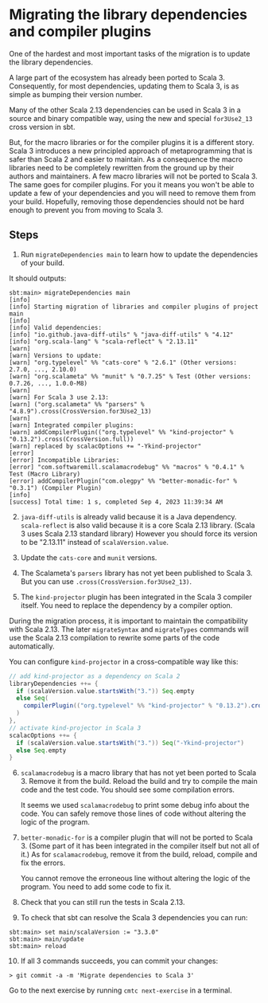 # Migrating the library dependencies and compiler plugins

One of the hardest and most important tasks of the migration is to update the
library dependencies.

A large part of the ecosystem has already been ported to Scala 3. Consequently,
for most dependencies, updating them to Scala 3, is as simple as bumping their
version number.

Many of the other Scala 2.13 dependencies can be used in Scala 3 in a source and
binary compatible way, using the new and special `for3Use2_13` cross version in
sbt.

But, for the macro libraries or for the compiler plugins it is a different
story. Scala 3 introduces a new principled approach of metaprogramming that is
safer than Scala 2 and easier to maintain. As a consequence the macro libraries
need to be completely rewritten from the ground up by their authors and
maintainers. A few macro libraries will not be ported to Scala 3. The same goes
for compiler plugins. For you it means you won't be able to update a few of your
dependencies and you will need to remove them from your build. Hopefully,
removing those dependencies should not be hard enough to prevent you from moving
to Scala 3.

## Steps

1. Run `migrateDependencies main` to learn how to update the dependencies of
   your build.

It should outputs:

```shell
sbt:main> migrateDependencies main
[info] 
[info] Starting migration of libraries and compiler plugins of project main
[info] 
[info] Valid dependencies:
[info] "io.github.java-diff-utils" % "java-diff-utils" % "4.12"
[info] "org.scala-lang" % "scala-reflect" % "2.13.11"
[warn] 
[warn] Versions to update:
[warn] "org.typelevel" %% "cats-core" % "2.6.1" (Other versions: 2.7.0, ..., 2.10.0)
[warn] "org.scalameta" %% "munit" % "0.7.25" % Test (Other versions: 0.7.26, ..., 1.0.0-M8)
[warn] 
[warn] For Scala 3 use 2.13:
[warn] ("org.scalameta" %% "parsers" % "4.8.9").cross(CrossVersion.for3Use2_13)
[warn] 
[warn] Integrated compiler plugins:
[warn] addCompilerPlugin(("org.typelevel" %% "kind-projector" % "0.13.2").cross(CrossVersion.full))
[warn] replaced by scalacOptions += "-Ykind-projector"
[error] 
[error] Incompatible Libraries:
[error] "com.softwaremill.scalamacrodebug" %% "macros" % "0.4.1" % Test (Macro Library)
[error] addCompilerPlugin("com.olegpy" %% "better-monadic-for" % "0.3.1") (Compiler Plugin)
[info] 
[success] Total time: 1 s, completed Sep 4, 2023 11:39:34 AM
```

2. `java-diff-utils` is already valid because it is a Java dependency.
   `scala-reflect` is also valid because it is a core Scala 2.13 library. (Scala
   3 uses Scala 2.13 standard library) However you should force its version to
   be "2.13.11" instead of `scalaVersion.value`.

3. Update the `cats-core` and `munit` versions.

4. The Scalameta's `parsers` library has not yet been published to Scala 3. But
   you can use `.cross(CrossVersion.for3Use2_13)`.

5. The `kind-projector` plugin has been integrated in the Scala 3 compiler
   itself. You need to replace the dependency by a compiler option.

During the migration process, it is important to maintain the compatibility with
Scala 2.13. The later `migrateSyntax` and `migrateTypes` commands will use the
Scala 2.13 compilation to rewrite some parts of the code automatically.

You can configure `kind-projector` in a cross-compatible way like this:

```scala
// add kind-projector as a dependency on Scala 2
libraryDependencies ++= {
  if (scalaVersion.value.startsWith("3.")) Seq.empty
  else Seq(
    compilerPlugin(("org.typelevel" %% "kind-projector" % "0.13.2").cross(CrossVersion.full))
  )
},
// activate kind-projector in Scala 3
scalacOptions ++= {
  if (scalaVersion.value.startsWith("3.")) Seq("-Ykind-projector")
  else Seq.empty
}
```

6. `scalamacrodebug` is a macro library that has not yet been ported to Scala 3.
   Remove it from the build. Reload the build and try to compile the main code
   and the test code. You should see some compilation errors.
   
   It seems we used `scalamacrodebug` to print some debug info about the code.
   You can safely remove those lines of code without altering the logic of the
   program.

7. `better-monadic-for` is a compiler plugin that will not be ported to Scala 3.
   (Some part of it has been integrated in the compiler itself but not all of
   it.) As for `scalamacrodebug`, remove it from the build, reload, compile and
   fix the errors.
   
   You cannot remove the erroneous line without altering the logic of the
   program. You need to add some code to fix it.

8. Check that you can still run the tests in Scala 2.13.

9. To check that sbt can resolve the Scala 3 dependencies you can run:

```
sbt:main> set main/scalaVersion := "3.3.0"
sbt:main> main/update
sbt:main> reload
```

10. If all 3 commands succeeds, you can commit your changes:

```shell
> git commit -a -m 'Migrate dependencies to Scala 3'
```

Go to the next exercise by running `cmtc next-exercise` in a terminal.
